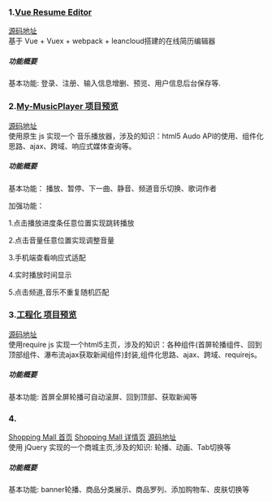 ### 1.[Vue Resume Editor](http://flysasa.top/project/3%20vue.js%E9%A1%B9%E7%9B%AE/6-vue-Resume-editor/dist/#/)
 [源码地址](https://github.com/FLYSASA/project/tree/master/3%20vue.js%E9%A1%B9%E7%9B%AE/6-vue-Resume-editor)  
基于 Vue + Vuex + webpack + leancloud搭建的在线简历编辑器

##### 功能概要
基本功能:
登录、注册、输入信息增删、预览、用户信息后台保存等.


### 2.[My-MusicPlayer 项目预览](http://flysasa.top/project/1%20My-player/index.html)
[源码地址](https://github.com/FLYSASA/project/tree/master/1%20My-player)   
使用原生 js 实现一个 音乐播放器，涉及的知识：html5 Audo API的使用、组件化思路、ajax、跨域、响应式媒体查询等。 

##### 功能概要

基本功能：
播放、暂停、下一曲、静音、频道音乐切换、歌词作者

加强功能：

  1.点击播放进度条任意位置实现跳转播放
  
  2.点击音量任意位置实现调整音量
  
  3.手机端查看响应式适配
  
  4.实时播放时间显示
  
 5.点击频道,音乐不重复随机匹配
 
 
 ### 3.[工程化 项目预览](http://flysasa.top/project/2%20前端工程化项目/demo_requireJs/www/index.html)
 [源码地址](https://github.com/FLYSASA/project/tree/master/2%20%E5%89%8D%E7%AB%AF%E5%B7%A5%E7%A8%8B%E5%8C%96%E9%A1%B9%E7%9B%AE/demo_requireJs/www)  
使用require js 实现一个html5主页，涉及的知识：各种组件(首屏轮播组件、回到顶部组件、瀑布流ajax获取新闻组件)封装,组件化思路、ajax、跨域、requirejs。 

##### 功能概要
基本功能:
首屏全屏轮播可自动滚屏、回到顶部、获取新闻等

 ### 4.
 [Shopping Mall 首页](http://flysasa.top/project/4%20Shopping%20Mall/index.html)
 [Shopping Mall 详情页](http://flysasa.top/project/4%20Shopping%20Mall/detail.html)
 [源码地址](https://github.com/FLYSASA/project/tree/master/2%20%E5%89%8D%E7%AB%AF%E5%B7%A5%E7%A8%8B%E5%8C%96%E9%A1%B9%E7%9B%AE/demo_requireJs/www)  
使用 jQuery 实现的一个商城主页,涉及的知识: 轮播、动画、Tab切换等

##### 功能概要
基本功能:
banner轮播、商品分类展示、商品罗列、添加购物车、皮肤切换等




